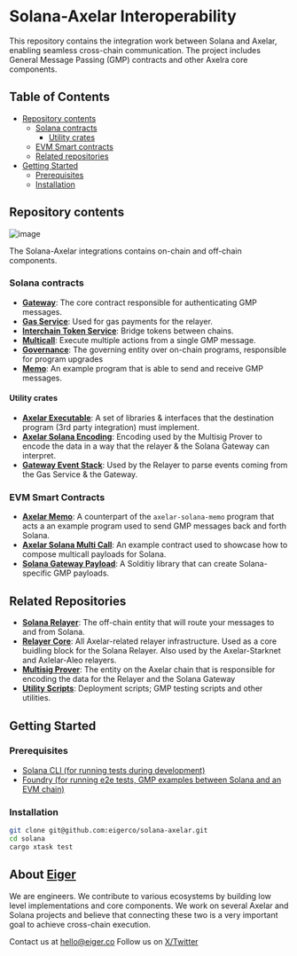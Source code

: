 # Solana-Axelar Interoperability

This repository contains the integration work between Solana and Axelar, enabling seamless cross-chain communication. The project includes General Message Passing (GMP) contracts and other Axelra core components.

## Table of Contents

- [Repository contents](#repository-contents)
  - [Solana contracts](#solana-contracts)
    - [Utility crates](#utility-crates)
  - [EVM Smart contracts](#evm-smart-contracts)
  - [Related repositories](#related-repositories)
- [Getting Started](#getting-started)
  - [Prerequisites](#prerequisites)
  - [Installation](#installation)

## Repository contents

![image](https://github.com/user-attachments/assets/88008f1c-4096-4248-87b2-128b65cb8e41)

The Solana-Axelar integrations contains on-chain and off-chain components.

### Solana contracts
- [**Gateway**](solana/programs/axelar-solana-gateway/README.md): The core contract responsible for authenticating GMP messages.
- [**Gas Service**](solana/programs/axelar-solana-gas-service/README.md): Used for gas payments for the relayer.
- [**Interchain Token Service**](solana/programs/axelar-solana-its/README.md): Bridge tokens between chains.
- [**Multicall**](solana/programs/axelar-solana-multicall): Execute multiple actions from a single GMP message.
- [**Governance**](solana/programs/axelar-solana-governance/README.md): The governing entity over on-chain programs, responsible for program upgrades
- [**Memo**](solana/programs/axelar-solana-memo-program): An example program that is able to send and receive GMP messages.


#### Utility crates
- [**Axelar Executable**](solana/crates/axelar-executable/README.md): A set of libraries & interfaces that the destination program (3rd party integration) must implement.
- [**Axelar Solana Encoding**](solana/crates/axelar-solana-encoding/README.md): Encoding used by the Multisig Prover to encode the data in a way that the relayer & the Solana Gateway can interpret.
- [**Gateway Event Stack**](solana/crates/gateway-event-stack): Used by the Relayer to parse events coming from the Gas Service & the Gateway.

### EVM Smart Contracts
- [**Axelar Memo**](evm-contracts/src/AxelarMemo.sol): A counterpart of the `axelar-solana-memo` program that acts a an example program used to send GMP messages back and forth Solana.
- [**Axelar Solana Multi Call**](evm-contracts/src/AxelarSolanaMultiCall.sol): An example contract used to showcase how to compose multicall payloads for Solana.
- [**Solana Gateway Payload**](evm-contracts/src/ExampleEncoder.sol): A Solditiy library that can create Solana-specific GMP payloads.


## Related Repositories

- [**Solana Relayer**](https://github.com/eigerco/axelar-solana-relayer): The off-chain entity that will route your messages to and from Solana.
- [**Relayer Core**](https://github.com/eigerco/axelar-relayer-core): All Axelar-related relayer infrastructure. Used as a core buidling block for the Solana Relayer. Also used by the Axelar-Starknet and Axlelar-Aleo relayers.
- [**Multisig Prover**](https://github.com/eigerco/axelar-amplifier/tree/add-multisig-prover-sol-logic/contracts/multisig-prover): The entity on the Axelar chain that is responsible for encoding the data for the Relayer and the Solana Gateway
- [**Utility Scripts**](https://github.com/eigerco/solana-axelar-scripts): Deployment scripts; GMP testing scripts and other utilities.


## Getting Started

### Prerequisites

- [Solana CLI (for running tests during development)](https://solana.com/docs/intro/installation)
- [Foundry (for running e2e tests, GMP examples between Solana and an EVM chain)](https://book.getfoundry.sh/getting-started/installation)

### Installation

```bash
git clone git@github.com:eigerco/solana-axelar.git
cd solana
cargo xtask test
```

## About [Eiger](https://www.eiger.co)

We are engineers. We contribute to various ecosystems by building low level implementations and core components. We work on several Axelar and Solana projects and believe that connecting these two is a very important goal to achieve cross-chain execution.

Contact us at hello@eiger.co
Follow us on [X/Twitter](https://x.com/eiger_co)
